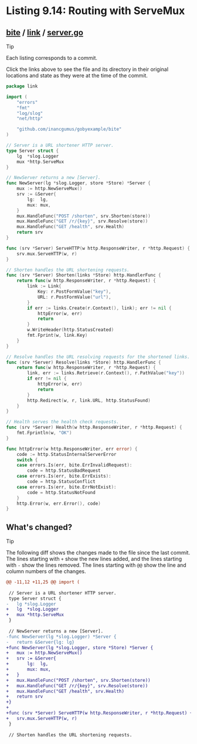 # Listing 9.14: Routing with ServeMux

## [bite](https://github.com/inancgumus/gobyexample/blob/4299571cded8d7028491ddc6e4d7881a57638912/bite) / [link](https://github.com/inancgumus/gobyexample/blob/4299571cded8d7028491ddc6e4d7881a57638912/bite/link) / [server.go](https://github.com/inancgumus/gobyexample/blob/4299571cded8d7028491ddc6e4d7881a57638912/bite/link/server.go)

> [!TIP]
> Each listing corresponds to a commit.
>
> Click the links above to see the file and its directory in their original locations and state as they were at the time of the commit.

```go
package link

import (
	"errors"
	"fmt"
	"log/slog"
	"net/http"

	"github.com/inancgumus/gobyexample/bite"
)

// Server is a URL shortener HTTP server.
type Server struct {
	lg  *slog.Logger
	mux *http.ServeMux
}

// NewServer returns a new [Server].
func NewServer(lg *slog.Logger, store *Store) *Server {
	mux := http.NewServeMux()
	srv := &Server{
		lg:  lg,
		mux: mux,
	}
	mux.HandleFunc("POST /shorten", srv.Shorten(store))
	mux.HandleFunc("GET /r/{key}", srv.Resolve(store))
	mux.HandleFunc("GET /health", srv.Health)
	return srv
}

func (srv *Server) ServeHTTP(w http.ResponseWriter, r *http.Request) {
	srv.mux.ServeHTTP(w, r)
}

// Shorten handles the URL shortening requests.
func (srv *Server) Shorten(links *Store) http.HandlerFunc {
	return func(w http.ResponseWriter, r *http.Request) {
		link := Link{
			Key: r.PostFormValue("key"),
			URL: r.PostFormValue("url"),
		}
		if err := links.Create(r.Context(), link); err != nil {
			httpError(w, err)
			return
		}
		w.WriteHeader(http.StatusCreated)
		fmt.Fprint(w, link.Key)
	}
}

// Resolve handles the URL resolving requests for the shortened links.
func (srv *Server) Resolve(links *Store) http.HandlerFunc {
	return func(w http.ResponseWriter, r *http.Request) {
		link, err := links.Retrieve(r.Context(), r.PathValue("key"))
		if err != nil {
			httpError(w, err)
			return
		}
		http.Redirect(w, r, link.URL, http.StatusFound)
	}
}

// Health serves the health check requests.
func (srv *Server) Health(w http.ResponseWriter, r *http.Request) {
	fmt.Fprintln(w, "OK")
}

func httpError(w http.ResponseWriter, err error) {
	code := http.StatusInternalServerError
	switch {
	case errors.Is(err, bite.ErrInvalidRequest):
		code = http.StatusBadRequest
	case errors.Is(err, bite.ErrExists):
		code = http.StatusConflict
	case errors.Is(err, bite.ErrNotExist):
		code = http.StatusNotFound
	}
	http.Error(w, err.Error(), code)
}
```

## What's changed?

> [!TIP]
> The following diff shows the changes made to the file since the last commit.
> The lines starting with `+` show the new lines added, and the lines starting with `-` show the lines removed.
> The lines starting with `@@` show the line and column numbers of the changes.

```diff
@@ -11,12 +11,25 @@ import (
 
 // Server is a URL shortener HTTP server.
 type Server struct {
-	lg *slog.Logger
+	lg  *slog.Logger
+	mux *http.ServeMux
 }
 
 // NewServer returns a new [Server].
-func NewServer(lg *slog.Logger) *Server {
-	return &Server{lg: lg}
+func NewServer(lg *slog.Logger, store *Store) *Server {
+	mux := http.NewServeMux()
+	srv := &Server{
+		lg:  lg,
+		mux: mux,
+	}
+	mux.HandleFunc("POST /shorten", srv.Shorten(store))
+	mux.HandleFunc("GET /r/{key}", srv.Resolve(store))
+	mux.HandleFunc("GET /health", srv.Health)
+	return srv
+}
+
+func (srv *Server) ServeHTTP(w http.ResponseWriter, r *http.Request) {
+	srv.mux.ServeHTTP(w, r)
 }
 
 // Shorten handles the URL shortening requests.
```

